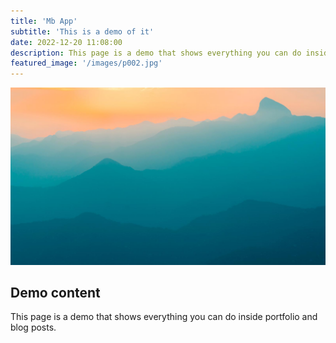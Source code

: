 ```yaml
---
title: 'Mb App'
subtitle: 'This is a demo of it'
date: 2022-12-20 11:08:00
description: This page is a demo that shows everything you can do inside portfolio and blog posts.
featured_image: '/images/p002.jpg'
---
```


![](/images/demo/demo-landscape.jpg)

## Demo content

This page is a demo that shows everything you can do inside portfolio and blog posts.
